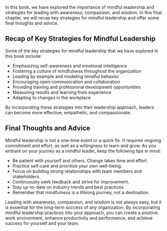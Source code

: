 

In this book, we have explored the importance of mindful leadership and strategies for leading with awareness, compassion, and wisdom. In this final chapter, we will recap key strategies for mindful leadership and offer some final thoughts and advice.

Recap of Key Strategies for Mindful Leadership
----------------------------------------------

Some of the key strategies for mindful leadership that we have explored in this book include:

* Emphasizing self-awareness and emotional intelligence
* Fostering a culture of mindfulness throughout the organization
* Leading by example and modeling mindful behavior
* Encouraging open communication and collaboration
* Providing training and professional development opportunities
* Measuring results and learning from experience
* Adapting to changes in the workplace

By incorporating these strategies into their leadership approach, leaders can become more effective, empathetic, and compassionate.

Final Thoughts and Advice
-------------------------

Mindful leadership is not a one-time event or a quick fix. It requires ongoing commitment and effort, as well as a willingness to learn and grow. As you embark on your journey as a mindful leader, keep the following tips in mind:

* Be patient with yourself and others. Change takes time and effort.
* Practice self-care and prioritize your own well-being.
* Focus on building strong relationships with team members and stakeholders.
* Continuously seek feedback and strive for improvement.
* Stay up-to-date on industry trends and best practices.
* Remember that mindfulness is a lifelong journey, not a destination.

Leading with awareness, compassion, and wisdom is not always easy, but it is essential for the long-term success of any organization. By incorporating mindful leadership practices into your approach, you can create a positive work environment, enhance productivity and performance, and achieve success for yourself and your team.